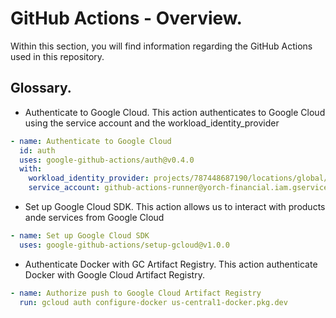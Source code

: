 # GitHub Actions - Overview.

Within this section, you will find information regarding the GitHub Actions used in this repository.

## Glossary.

- Authenticate to Google Cloud.
This action authenticates to Google Cloud using the service account and the workload_identity_provider
```yml
- name: Authenticate to Google Cloud
  id: auth
  uses: google-github-actions/auth@v0.4.0
  with:
    workload_identity_provider: projects/787448687190/locations/global/workloadIdentityPools/yorch-financial-pool/providers/github
    service_account: github-actions-runner@yorch-financial.iam.gserviceaccount.com
```

- Set up Google Cloud SDK.
This action allows us to interact with products ande services from Google Cloud
```yml
- name: Set up Google Cloud SDK
  uses: google-github-actions/setup-gcloud@v1.0.0
```

- Authenticate Docker with GC Artifact Registry.
This action authenticate Docker with Google Cloud Artifact Registry.
```yml
- name: Authorize push to Google Cloud Artifact Registry
  run: gcloud auth configure-docker us-central1-docker.pkg.dev
```
